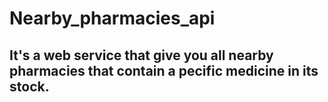 # Nearby_pharmacies_api
## It's a web service that give you all nearby pharmacies that contain a pecific medicine in its stock.
